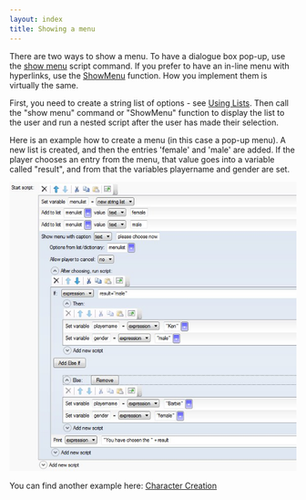 ```yaml
---
layout: index
title: Showing a menu
---
```


There are two ways to show a menu. To have a dialogue box pop-up, use the [show menu](../scripts/show_menu.html) script command. If you prefer to have an in-line menu with hyperlinks, use the [ShowMenu](../functions/showmenu.html) function. How you implement them is virtually the same.

First, you need to create a string list of options - see [Using Lists](using_lists.html). Then call the "show menu" command or "ShowMenu" function to display the list to the user and run a nested script after the user has made their selection.

Here is an example how to create a menu (in this case a pop-up menu). A new list is created, and then the entries 'female' and 'male' are added. If the player chooses an entry from the menu, that value goes into a variable called "result", and from that the variables playername and gender are set.

![](Menu.jpg "Menu.jpg")

You can find another example here: [Character Creation](character_creation.html)
